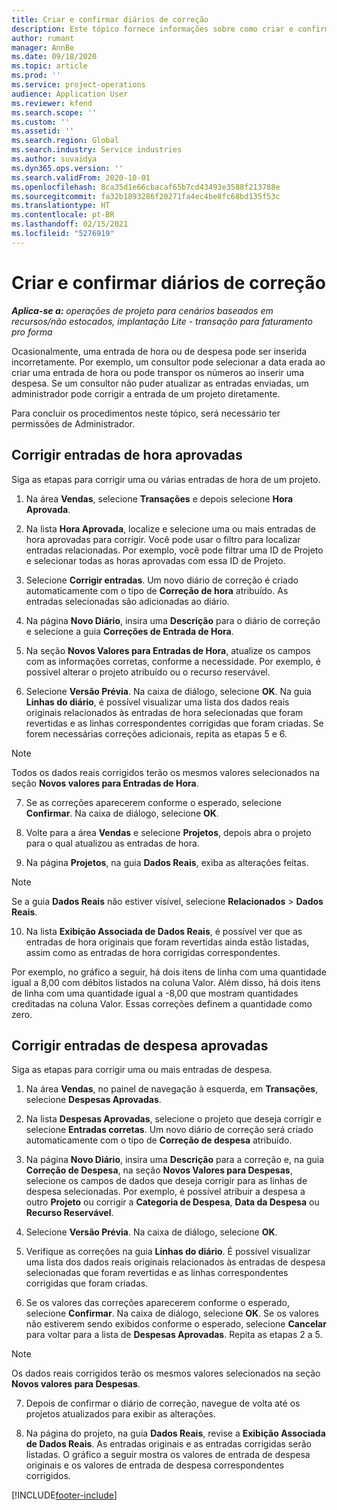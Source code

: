 ```yaml
---
title: Criar e confirmar diários de correção
description: Este tópico fornece informações sobre como criar e confirmar um diário de correção.
author: rumant
manager: AnnBe
ms.date: 09/18/2020
ms.topic: article
ms.prod: ''
ms.service: project-operations
audience: Application User
ms.reviewer: kfend
ms.search.scope: ''
ms.custom: ''
ms.assetid: ''
ms.search.region: Global
ms.search.industry: Service industries
ms.author: suvaidya
ms.dyn365.ops.version: ''
ms.search.validFrom: 2020-10-01
ms.openlocfilehash: 8ca35d1e66cbacaf65b7cd43493e3588f213788e
ms.sourcegitcommit: fa32b1893286f20271fa4ec4be8fc68bd135f53c
ms.translationtype: HT
ms.contentlocale: pt-BR
ms.lasthandoff: 02/15/2021
ms.locfileid: "5276919"
---
```

# <a name="create-and-confirm-correction-journals"></a>Criar e confirmar diários de correção

_**Aplica-se a:** operações de projeto para cenários baseados em recursos/não estocados, implantação Lite - transação para faturamento pro forma_

Ocasionalmente, uma entrada de hora ou de despesa pode ser inserida incorretamente. Por exemplo, um consultor pode selecionar a data erada ao criar uma entrada de hora ou pode transpor os números ao inserir uma despesa. Se um consultor não puder atualizar as entradas enviadas, um administrador pode corrigir a entrada de um projeto diretamente.

Para concluir os procedimentos neste tópico, será necessário ter permissões de Administrador.

## <a name="correct-approved-time-entries"></a>Corrigir entradas de hora aprovadas     

Siga as etapas para corrigir uma ou várias entradas de hora de um projeto.

1. Na área **Vendas**, selecione **Transações** e depois selecione **Hora Aprovada**. 

2. Na lista **Hora Aprovada**, localize e selecione uma ou mais entradas de hora aprovadas para corrigir. Você pode usar o filtro para localizar entradas relacionadas. Por exemplo, você pode filtrar uma ID de Projeto e selecionar todas as horas aprovadas com essa ID de Projeto.

3. Selecione **Corrigir entradas**. Um novo diário de correção é criado automaticamente com o tipo de **Correção de hora** atribuído. As entradas selecionadas são adicionadas ao diário. 

4. Na página **Novo Diário**, insira uma **Descrição** para o diário de correção e selecione a guia **Correções de Entrada de Hora**.  

5. Na seção **Novos Valores para Entradas de Hora**, atualize os campos com as informações corretas, conforme a necessidade. Por exemplo, é possível alterar o projeto atribuído ou o recurso reservável.

6. Selecione **Versão Prévia**. Na caixa de diálogo, selecione **OK**. Na guia **Linhas do diário**, é possível visualizar uma lista dos dados reais originais relacionados às entradas de hora selecionadas que foram revertidas e as linhas correspondentes corrigidas que foram criadas. Se forem necessárias correções adicionais, repita as etapas 5 e 6. 

> [!NOTE]
> Todos os dados reais corrigidos terão os mesmos valores selecionados na seção **Novos valores para Entradas de Hora**.

7. Se as correções aparecerem conforme o esperado, selecione **Confirmar**. Na caixa de diálogo, selecione **OK**.

8. Volte para a área **Vendas** e selecione **Projetos**, depois abra o projeto para o qual atualizou as entradas de hora. 

9. Na página **Projetos**, na guia **Dados Reais**, exiba as alterações feitas. 

> [!NOTE]
> Se a guia **Dados Reais** não estiver visível, selecione **Relacionados** > **Dados Reais**.  

10. Na lista **Exibição Associada de Dados Reais**, é possível ver que as entradas de hora originais que foram revertidas ainda estão listadas, assim como as entradas de hora corrigidas correspondentes. 

Por exemplo, no gráfico a seguir, há dois itens de linha com uma quantidade igual a 8,00 com débitos listados na coluna Valor. Além disso, há dois itens de linha com uma quantidade igual a -8,00 que mostram quantidades creditadas na coluna Valor. Essas correções definem a quantidade como zero.

 
## <a name="correct-approved-expense-entries"></a>Corrigir entradas de despesa aprovadas

Siga as etapas para corrigir uma ou mais entradas de despesa. 

1. Na área **Vendas**, no painel de navegação à esquerda, em **Transações**, selecione **Despesas Aprovadas**.

2. Na lista **Despesas Aprovadas**, selecione o projeto que deseja corrigir e selecione **Entradas corretas**. Um novo diário de correção será criado automaticamente com o tipo de **Correção de despesa** atribuído. 

3. Na página **Novo Diário**, insira uma **Descrição** para a correção e, na guia **Correção de Despesa**, na seção **Novos Valores para Despesas**, selecione os campos de dados que deseja corrigir para as linhas de despesa selecionadas. Por exemplo, é possível atribuir a despesa a outro **Projeto** ou corrigir a **Categoria de Despesa**, **Data da Despesa** ou **Recurso Reservável**.

4. Selecione **Versão Prévia**. Na caixa de diálogo, selecione **OK**. 

5. Verifique as correções na guia **Linhas do diário**. É possível visualizar uma lista dos dados reais originais relacionados às entradas de despesa selecionadas que foram revertidas e as linhas correspondentes corrigidas que foram criadas.

6. Se os valores das correções aparecerem conforme o esperado, selecione **Confirmar**. Na caixa de diálogo, selecione **OK**. Se os valores não estiverem sendo exibidos conforme o esperado, selecione **Cancelar** para voltar para a lista de **Despesas Aprovadas**. Repita as etapas 2 a 5. 

> [!NOTE]
> Os dados reais corrigidos terão os mesmos valores selecionados na seção **Novos valores para Despesas**.

7. Depois de confirmar o diário de correção, navegue de volta até os projetos atualizados para exibir as alterações.  

8. Na página do projeto, na guia **Dados Reais**, revise a **Exibição Associada de Dados Reais**. As entradas originais e as entradas corrigidas serão listadas. O gráfico a seguir mostra os valores de entrada de despesa originais e os valores de entrada de despesa correspondentes corrigidos. 




[!INCLUDE[footer-include](../includes/footer-banner.md)]